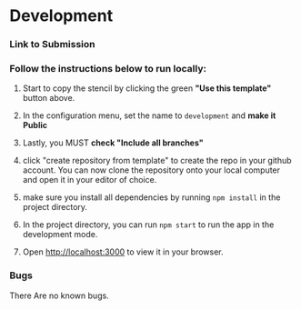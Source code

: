 # Development


### Link to Submission


### Follow the instructions below to run locally:

1) Start to copy the stencil by clicking the green **"Use this template"** button above.

2) In the configuration menu, set the name to `development` and **make it Public**

3) Lastly, you MUST **check "Include all branches"**

4) click "create repository from template" to create the repo in your github account. You can now clone the repository onto your local computer and open it in your editor of choice.

5) make sure you install all dependencies by running `npm install` in the project directory.

6) In the project directory, you can run `npm start` to run the app in the development mode.

7) Open [http://localhost:3000](http://localhost:3000) to view it in your browser.


### Bugs
There Are no known bugs.
